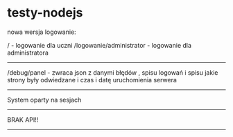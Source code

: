 # testy-nodejs
nowa wersja
logowanie:

/ - logowanie dla uczni
/logowanie/administrator - logowanie dla administratora
__________________________________________________________
/debug/panel - zwraca json z danymi błędów , spisu logowań i spisu jakie strony były odwiedzane i czas i datę uruchomienia serwera

___________________________________________________________________________________________________________________________________

System oparty na sesjach

_______________________________________________________________________________________________________________________________________
BRAK API!!

_____________________________________________________________________________________________________________________________________
